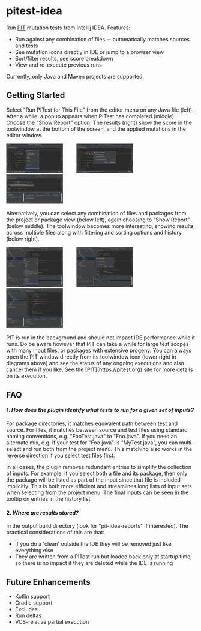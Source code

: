 # pitest-idea

<!-- Plugin description -->
Run [PIT](https://pitest.org) mutation tests from Intellij IDEA. Features:

* Run against any combination of files -- automatically matches sources and tests
* See mutation icons directly in IDE or jump to a browser view
* Sort/filter results, see score breakdown
* View and re-execute previous runs

Currently, only Java and Maven projects are supported.
<!-- Plugin description end -->

## Getting Started

Select "Run PITest for This File" from the editor menu on any Java file (left).
After a while, a popup appears when PITest has completed (middle). Choose the "Show Report" option.
The results (right) show the score in the toolwindow at the bottom of the screen, and the applied mutations
in the editor window.

<p >
  <img alt="Light" src="documentation/selectEditor.png" width="30%">
&nbsp; &nbsp; &nbsp; &nbsp;
  <img alt="Dark" src="documentation/showReport.png" width="30%">
&nbsp; &nbsp; &nbsp; &nbsp;
  <img alt="Dark" src="documentation/mutationsInEditor.png" width="30%">
</p>

<p>Alternatively, you can select any combination of files and packages from the project or package view (below left), 
again choosing to "Show Report" (below middle).
The toolwindow becomes more interesting, showing results across multiple files along with filtering and sorting
options and history (below right).

<p >
  <img alt="Light" src="documentation/multiSelect.png" width="30%">
&nbsp; &nbsp; &nbsp; &nbsp;
  <img alt="Dark" src="documentation/multiShow.png" width="30%">
&nbsp; &nbsp; &nbsp; &nbsp;
  <img alt="Dark" src="documentation/multiHistory.png" width="30%">
</p>

<p>PIT is run in the background and should not impact IDE performance while it runs. Do be aware however that PIT can 
take a while for large test scopes with many input files, or packages with extensive progeny. 
You can always open the PIT window directly from its toolwindow icon (lower right in diagrams above) and see the status 
of any ongoing executions and also cancel them if you like. 
See the [PIT](https://pitest.org) site for more details on its execution.

## FAQ

#### 1. <i>How does the plugin identify what tests to run for a given set of inputs?</i>

<p>For package directories, it matches equivalent path between test and source. 
For files, it matches between source and test files using standard naming conventions, e.g. "FooTest.java" to "Foo.java". 
If you need an alternate mix, e.g. if your test for "Foo.java" is "MyTest.java", 
you can multi-select and run both from the project menu. 
This matching also works in the reverse direction if you select test files first. 

In all cases, the plugin removes redundant entries to simplify the collection of inputs. For example, if you select
both a file and its package, then only the package will be listed as part of the input since that file is included
implicitly.
This is both more efficient and streamlines long lists of input sets when selecting from the project menu.
The final inputs can be seen in the tooltip on entries in the history list.

#### 2. <i>Where are results stored?</i>

<p>In the output build directory (look for "pit-idea-reports" if interested). 
The practical considerations of this are that:
<ul>
<li>If you do a 'clean' outside the IDE they will be removed just like everything else</li>
<li>They are written from a PITest run but loaded back only at startup time, so there is no impact if they are deleted while the IDE is running
</ul>

## Future Enhancements

<ul>
<li>Kotlin support
<li>Gradle support
<li>Excludes
<li>Run deltas
<li>VCS-relative partial execution
</ul>

